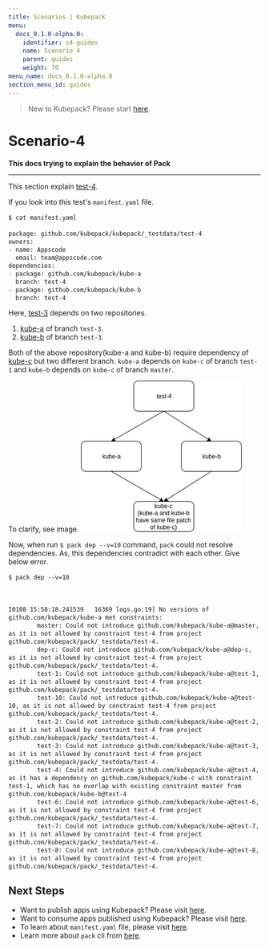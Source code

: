 ```yaml
---
title: Scenarios | Kubepack
menu:
  docs_0.1.0-alpha.0:
    identifier: s4-guides
    name: Scenario 4
    parent: guides
    weight: 70
menu_name: docs_0.1.0-alpha.0
section_menu_id: guides
---
```


> New to Kubepack? Please start [here](/docs/concepts/README.md).

# Scenario-4

**This docs trying to explain the behavior of Pack**
***

This section explain [test-4](https://github.com/kubepack/kubepack/tree/master/_testdata/test-4).

If you look into this test's `manifest.yaml` file.

```console
$ cat manifest.yaml

package: github.com/kubepack/kubepack/_testdata/test-4
owners:
- name: Appscode
  email: team@appscode.com
dependencies:
- package: github.com/kubepack/kube-a
  branch: test-4
- package: github.com/kubepack/kube-b
  branch: test-4
```

Here, [test-3](https://github.com/kubepack/kubepack/tree/master/_testdata/test-4) depends on two repositories.
1. [kube-a](https://github.com/kubepack/kube-a) of branch `test-3`.
2. [kube-b](https://github.com/kubepack/kube-b) of branch `test-3`.

Both of the above repository(kube-a and kube-b) require dependency of
 [kube-c](https://github.com/kubepack/kube-c) but two different branch.
 `kube-a` depends on `kube-c` of branch `test-1` and `kube-b` depends on `kube-c` of branch `master`.

 To clarify, see image.
 ![alt text](/_testdata/test-4/test-4.jpg)

 Now, when run `$ pack dep --v=10` command, `pack` could not resolve dependencies. As, this dependencies contradict with each other.
  Give below error.

  ```console
  $ pack dep --v=10
  
  
  
  I0108 15:58:18.241539   16369 logs.go:19] No versions of github.com/kubepack/kube-a met constraints:
          master: Could not introduce github.com/kubepack/kube-a@master, as it is not allowed by constraint test-4 from project github.com/kubepack/pack/_testdata/test-4.
          dep-c: Could not introduce github.com/kubepack/kube-a@dep-c, as it is not allowed by constraint test-4 from project github.com/kubepack/pack/_testdata/test-4.
          test-1: Could not introduce github.com/kubepack/kube-a@test-1, as it is not allowed by constraint test-4 from project github.com/kubepack/pack/_testdata/test-4.
          test-10: Could not introduce github.com/kubepack/kube-a@test-10, as it is not allowed by constraint test-4 from project github.com/kubepack/pack/_testdata/test-4.
          test-2: Could not introduce github.com/kubepack/kube-a@test-2, as it is not allowed by constraint test-4 from project github.com/kubepack/pack/_testdata/test-4.
          test-3: Could not introduce github.com/kubepack/kube-a@test-3, as it is not allowed by constraint test-4 from project github.com/kubepack/pack/_testdata/test-4.
          test-4: Could not introduce github.com/kubepack/kube-a@test-4, as it has a dependency on github.com/kubepack/kube-c with constraint test-1, which has no overlap with existing constraint master from github.com/kubepack/kube-b@test-4
          test-6: Could not introduce github.com/kubepack/kube-a@test-6, as it is not allowed by constraint test-4 from project github.com/kubepack/pack/_testdata/test-4.
          test-7: Could not introduce github.com/kubepack/kube-a@test-7, as it is not allowed by constraint test-4 from project github.com/kubepack/pack/_testdata/test-4.
          test-8: Could not introduce github.com/kubepack/kube-a@test-8, as it is not allowed by constraint test-4 from project github.com/kubepack/pack/_testdata/test-4.
```

## Next Steps

- Want to publish apps using Kubepack? Please visit [here](/docs/concepts/how/publisher.md).
- Want to consume apps published using Kubepack? Please visit [here](/docs/concepts/how/user.md).
- To learn about `manifest.yaml` file, please visit [here](/docs/concepts/how/manifest.md).
- Learn more about `pack` cli from [here](/docs/concepts/how/cli.md).
